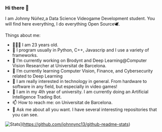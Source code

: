 ### Hi there 👋

<!--
**johnnync13/johnnync13** is a ✨ _special_ ✨ repository because its `README.md` (this file) appears on your GitHub profile.

Here are some ideas to get you started:

- 🔭 I’m currently working on ...
- 🌱 I’m currently learning ...
- 👯 I’m looking to collaborate on ...
- 🤔 I’m looking for help with ...
- 💬 Ask me about ...
- 📫 How to reach me: ...
- 😄 Pronouns: ...
- ⚡ Fun fact: ...
-->


I am Johnny Núñez,a Data Science Videogame Development student. You will find here everything, I do everything Open Source🕊.

Things about me:
- 🧑🏽‍💻 I am 23 years old.
- 🤔 I program usually in Python, C++, Javascrip and I use a variety of frameworks.
- 🔭 I’m currently working on Brodynt and Deep Learning@Computer Vision Researcher at Universitat de Barcelona.
- 🌱 I’m currently learning Computer Vision, Finance, and Cybersecurity related to Deep Learning
- 📲 I am really interested in technology in general. From hardware to software in any field, but especially in video games!
- 📐 I am in my 4th year of university. I am currently doing an Artificial Intelligence Trading Bot.
- 📫 How to reach me: on Universitat de Barcelona.
- 💬 Ask me about all you want. I have several interesting repositories that you can see.

![Stats](https://github-readme-stats.vercel.app/api?username=johnnync13)](https://github.com/johnnync13/github-readme-stats)
